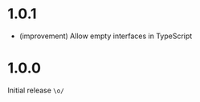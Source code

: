 1.0.1
=====

*   (improvement) Allow empty interfaces in TypeScript


1.0.0
=====

Initial release `\o/`
